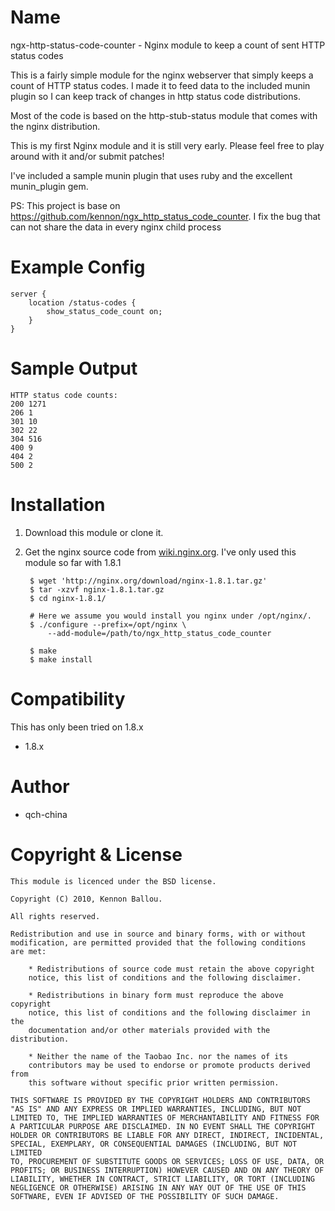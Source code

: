 Name
====

ngx-http-status-code-counter - Nginx module to keep a count of sent HTTP status codes

This is a fairly simple module for the nginx webserver that simply keeps a count of HTTP status codes. I made it to feed data to the included munin plugin so I can keep track of changes in http status code distributions.

Most of the code is based on the http-stub-status module that comes with the nginx distribution.

This is my first Nginx module and it is still very early. Please feel free to play around with it and/or submit patches!

I've included a sample munin plugin that uses ruby and the excellent munin_plugin gem.

PS: This project is base on https://github.com/kennon/ngx_http_status_code_counter. I fix the bug that can not share the data in every nginx child process

Example Config
==============

    server {
        location /status-codes {
            show_status_code_count on;
        }
    }
    
Sample Output
=============
    HTTP status code counts:
    200 1271
    206 1
    301 10
    302 22
    304 516
    400 9
    404 2
    500 2


Installation
============

1. Download this module or clone it.
1. Get the nginx source code from [wiki.nginx.org](http://wiki.nginx.net/). I've only used this module so far with 1.8.1

        $ wget 'http://nginx.org/download/nginx-1.8.1.tar.gz'
        $ tar -xzvf nginx-1.8.1.tar.gz
        $ cd nginx-1.8.1/
        
        # Here we assume you would install you nginx under /opt/nginx/.
        $ ./configure --prefix=/opt/nginx \
            --add-module=/path/to/ngx_http_status_code_counter
        
        $ make
        $ make install

Compatibility
=============

This has only been tried on 1.8.x

*   1.8.x

Author
=======

* qch-china

Copyright & License
===================

    This module is licenced under the BSD license.

    Copyright (C) 2010, Kennon Ballou.

    All rights reserved.

    Redistribution and use in source and binary forms, with or without
    modification, are permitted provided that the following conditions
    are met:

        * Redistributions of source code must retain the above copyright
        notice, this list of conditions and the following disclaimer.

        * Redistributions in binary form must reproduce the above copyright
        notice, this list of conditions and the following disclaimer in the
        documentation and/or other materials provided with the distribution.

        * Neither the name of the Taobao Inc. nor the names of its
        contributors may be used to endorse or promote products derived from
        this software without specific prior written permission.

    THIS SOFTWARE IS PROVIDED BY THE COPYRIGHT HOLDERS AND CONTRIBUTORS
    "AS IS" AND ANY EXPRESS OR IMPLIED WARRANTIES, INCLUDING, BUT NOT
    LIMITED TO, THE IMPLIED WARRANTIES OF MERCHANTABILITY AND FITNESS FOR
    A PARTICULAR PURPOSE ARE DISCLAIMED. IN NO EVENT SHALL THE COPYRIGHT
    HOLDER OR CONTRIBUTORS BE LIABLE FOR ANY DIRECT, INDIRECT, INCIDENTAL,
    SPECIAL, EXEMPLARY, OR CONSEQUENTIAL DAMAGES (INCLUDING, BUT NOT LIMITED
    TO, PROCUREMENT OF SUBSTITUTE GOODS OR SERVICES; LOSS OF USE, DATA, OR
    PROFITS; OR BUSINESS INTERRUPTION) HOWEVER CAUSED AND ON ANY THEORY OF
    LIABILITY, WHETHER IN CONTRACT, STRICT LIABILITY, OR TORT (INCLUDING
    NEGLIGENCE OR OTHERWISE) ARISING IN ANY WAY OUT OF THE USE OF THIS
    SOFTWARE, EVEN IF ADVISED OF THE POSSIBILITY OF SUCH DAMAGE.
